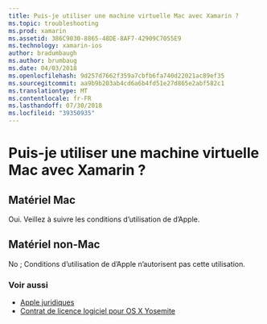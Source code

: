 ```yaml
---
title: Puis-je utiliser une machine virtuelle Mac avec Xamarin ?
ms.topic: troubleshooting
ms.prod: xamarin
ms.assetid: 386C9030-8865-48DE-8AF7-42909C7055E9
ms.technology: xamarin-ios
author: bradumbaugh
ms.author: brumbaug
ms.date: 04/03/2018
ms.openlocfilehash: 9d257d7662f359a7cbfb6fa740d22021ac89ef35
ms.sourcegitcommit: aa9b9b203ab4cd6a6b4fd51e27d865e2abf582c1
ms.translationtype: MT
ms.contentlocale: fr-FR
ms.lasthandoff: 07/30/2018
ms.locfileid: "39350935"
---
```

# <a name="can-i-use-a-mac-vm-with-xamarin"></a>Puis-je utiliser une machine virtuelle Mac avec Xamarin ? 

## <a name="mac-hardware"></a>Matériel Mac
Oui. Veillez à suivre les conditions d’utilisation de d’Apple.

## <a name="non-mac-hardware"></a>Matériel non-Mac
No ; Conditions d’utilisation de d’Apple n’autorisent pas cette utilisation.

### <a name="see-also"></a>Voir aussi
- [Apple juridiques](https://www.apple.com/legal/)
- [Contrat de licence logiciel pour OS X Yosemite](http://images.apple.com/legal/sla/docs/OSX10103.pdf)
